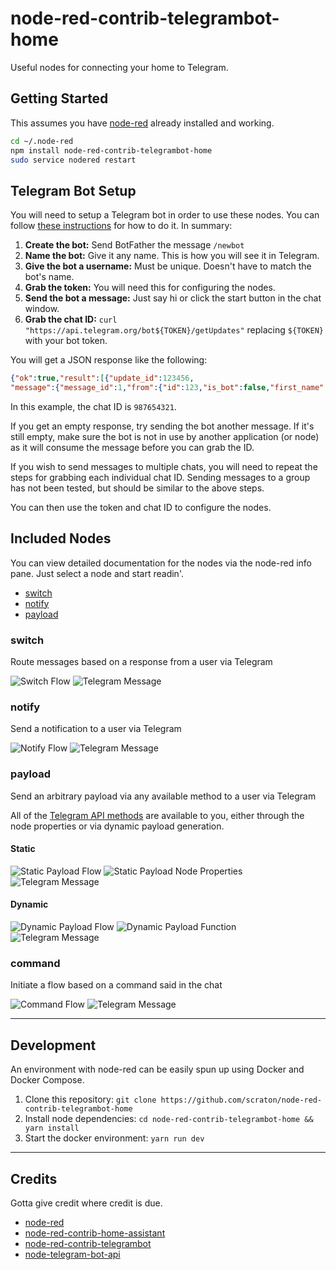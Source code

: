 node-red-contrib-telegrambot-home
=====================================

Useful nodes for connecting your home to Telegram.

## Getting Started

This assumes you have [node-red](http://nodered.org/) already installed and working.

```bash
cd ~/.node-red
npm install node-red-contrib-telegrambot-home
sudo service nodered restart
```

## Telegram Bot Setup

You will need to setup a Telegram bot in order to use these nodes. You can follow [these instructions](https://core.telegram.org/bots#6-botfather) for how to do it. In summary:

1. **Create the bot:** Send BotFather the message `/newbot`
1. **Name the bot:** Give it any name. This is how you will see it in Telegram.
1. **Give the bot a username:** Must be unique. Doesn't have to match the bot's name.
1. **Grab the token:** You will need this for configuring the nodes.
1. **Send the bot a message:** Just say hi or click the start button in the chat window.
1. **Grab the chat ID:** `curl "https://api.telegram.org/bot${TOKEN}/getUpdates"` replacing `${TOKEN}` with your bot token.

You will get a JSON response like the following:

```json
{"ok":true,"result":[{"update_id":123456,
"message":{"message_id":1,"from":{"id":123,"is_bot":false,"first_name":"Your","last_name":"Name","language_code":"en-US"},"chat":{"id":987654321,"first_name":"Your","last_name":"Name","type":"private"},"date":12345678,"text":"/start"}}]}
```

In this example, the chat ID is `987654321`.

If you get an empty response, try sending the bot another message. If it's still empty, make sure the bot is not in use by another application (or node) as it will consume the message before you can grab the ID.

If you wish to send messages to multiple chats, you will need to repeat the steps for grabbing each individual chat ID. Sending messages to a group has not been tested, but should be similar to the above steps.

You can then use the token and chat ID to configure the nodes.

## Included Nodes

You can view detailed documentation for the nodes via the node-red info pane. Just select a node and start readin'.

* [switch](#switch)
* [notify](#notify)
* [payload](#payload)

### switch

Route messages based on a response from a user via Telegram

![](images/TelegramSwitchFlow.png?raw=true "Switch Flow")
![](images/TelegramSwitchBotMessage.png?raw=true "Telegram Message")

### notify

Send a notification to a user via Telegram

![](images/TelegramNotifyFlow.png?raw=true "Notify Flow")
![](images/TelegramNotifyBotMessage.png?raw=true "Telegram Message")

### payload

Send an arbitrary payload via any available method to a user via Telegram

All of the [Telegram API methods](https://core.telegram.org/bots/api#available-methods) are available to you, either through the node properties or via dynamic payload generation.

#### Static

![](images/TelegramStaticPayloadFlow.png?raw=true "Static Payload Flow")
![](images/TelegramStaticPayloadNode.png?raw=true "Static Payload Node Properties")
![](images/TelegramStaticPayloadBotMessage.png?raw=true "Telegram Message")

#### Dynamic

![](images/TelegramDynamicPayloadFlow.png?raw=true "Dynamic Payload Flow")
![](images/TelegramDynamicPayloadNode.png?raw=true "Dynamic Payload Function")
![](images/TelegramDynamicPayloadBotMessage.png?raw=true "Telegram Message")

### command

Initiate a flow based on a command said in the chat

![](images/TelegramCommandFlow.png?raw=true "Command Flow")
![](images/TelegramCommandBotMessage.png?raw=true "Telegram Message")

---
## Development

An environment with node-red can be easily spun up using Docker and Docker Compose.

1. Clone this repository:        `git clone https://github.com/scraton/node-red-contrib-telegrambot-home`
1. Install node dependencies:    `cd node-red-contrib-telegrambot-home && yarn install`
1. Start the docker environment: `yarn run dev`

---
## Credits

Gotta give credit where credit is due.

* [node-red](https://github.com/node-red/node-red)
* [node-red-contrib-home-assistant](https://github.com/AYapejian/node-red-contrib-home-assistant)
* [node-red-contrib-telegrambot](https://github.com/windkh/node-red-contrib-telegrambot)
* [node-telegram-bot-api](https://github.com/yagop/node-telegram-bot-api)
